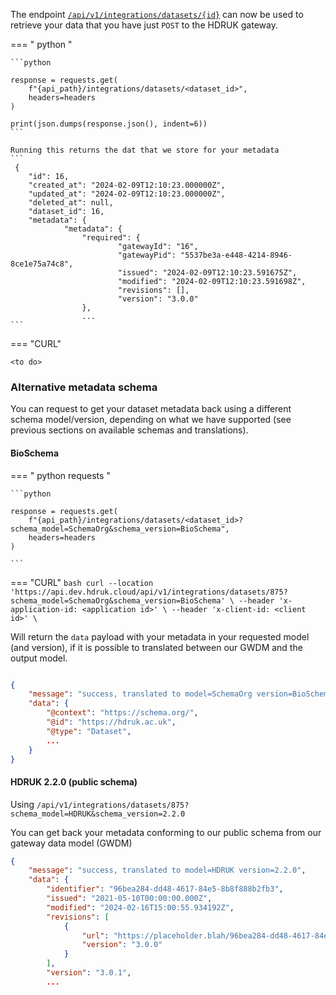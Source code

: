 The endpoint [`/api/v1/integrations/datasets/{id}`](https://api.dev.hdruk.cloud/api/documentation#/Dataset%20Integrations/create_datasets_from_app) can now be used to retrieve your data that you have just `POST` to the HDRUK gateway.

=== " python "

    ```python

    response = requests.get(
        f"{api_path}/integrations/datasets/<dataset_id>",
        headers=headers
    )

    print(json.dumps(response.json(), indent=6))
    ```

    Running this returns the dat that we store for your metadata
    ```
     {
        "id": 16,
        "created_at": "2024-02-09T12:10:23.000000Z",
        "updated_at": "2024-02-09T12:10:23.000000Z",
        "deleted_at": null,
        "dataset_id": 16,
        "metadata": {
                "metadata": {
                    "required": {
                            "gatewayId": "16",
                            "gatewayPid": "5537be3a-e448-4214-8946-8ce1e75a74c8",
                            "issued": "2024-02-09T12:10:23.591675Z",
                            "modified": "2024-02-09T12:10:23.591698Z",
                            "revisions": [],
                            "version": "3.0.0"
                    },
                    ...
    ```

=== "CURL"

    <to do>

### Alternative metadata schema

You can request to get your dataset metadata back using a different schema model/version, depending on what we have supported (see previous sections on available schemas and translations).

#### BioSchema

=== " python requests "

    ```python

    response = requests.get(
        f"{api_path}/integrations/datasets/<dataset_id>?schema_model=SchemaOrg&schema_version=BioSchema",
        headers=headers
    )

    ```

=== "CURL"
`bash
      curl --location 'https://api.dev.hdruk.cloud/api/v1/integrations/datasets/875?schema_model=SchemaOrg&schema_version=BioSchema' \
        --header 'x-application-id: <application id>' \
        --header 'x-client-id: <client id>' \
    `

Will return the `data` payload with your metadata in your requested model (and version), if it is possible to translated between our GWDM and the output model.

```json

{
    "message": "success, translated to model=SchemaOrg version=BioSchema",
    "data": {
        "@context": "https://schema.org/",
        "@id": "https://hdruk.ac.uk",
        "@type": "Dataset",
        ...
    }
}

```

#### HDRUK 2.2.0 (public schema)

Using `/api/v1/integrations/datasets/875?schema_model=HDRUK&schema_version=2.2.0`

You can get back your metadata conforming to our public schema from our gateway data model (GWDM)

```json
{
    "message": "success, translated to model=HDRUK version=2.2.0",
    "data": {
        "identifier": "96bea284-dd48-4617-84e5-8b8f888b2fb3",
        "issued": "2021-05-10T00:00:00.000Z",
        "modified": "2024-02-16T15:00:55.934192Z",
        "revisions": [
            {
                "url": "https://placeholder.blah/96bea284-dd48-4617-84e5-8b8f888b2fb3?version=3.0.0",
                "version": "3.0.0"
            }
        ],
        "version": "3.0.1",
        ...
```

